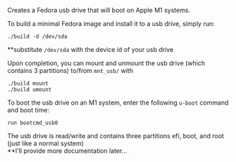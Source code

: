 Creates a Fedora usb drive that will boot on Apple M1 systems.

To build a minimal Fedora image and install it to a usb drive, simply run:
```
./build -d /dev/sda
```

**substitute ```/dev/sda``` with the device id of your usb drive

Upon completion, you can mount and unmount the usb drive (which contains 3 partitions) to/from ```mnt_usb/``` with 
```
./build mount
./build umount
```

To boot the usb drive on an M1 system, enter the following ```u-boot``` command and boot time:
```
run bootcmd_usb0
```

The usb drive is read/write and contains three partitions efi, boot, and root (just like a normal system)  
\*\*I'll provide more documentation later...
